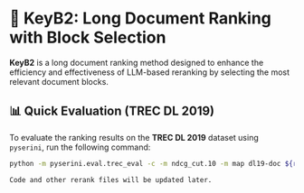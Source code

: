 # 🔑 KeyB2: Long Document Ranking with Block Selection

**KeyB2** is a long document ranking method designed to enhance the efficiency and effectiveness of LLM-based reranking by selecting the most relevant document blocks.

## 📊 Quick Evaluation (TREC DL 2019)

To evaluate the ranking results on the **TREC DL 2019** dataset using `pyserini`, run the following command:

```bash
python -m pyserini.eval.trec_eval -c -m ndcg_cut.10 -m map dl19-doc ${rerankBaseName}.trec

Code and other rerank files will be updated later.
